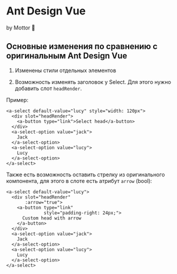 # Ant Design Vue 
by Mottor 💪

## Основные изменения по сравнению с оригинальным Ant Design Vue 

1. Изменены стили отдельных элементов

2. Возможность изменять заголовок у Select. Для этого нужно добавить слот `headRender`.

Пример:
```
<a-select default-value="lucy" style="width: 120px">
  <div slot="headRender">
    <a-button type="link">Select head</a-button>
  </div>
  <a-select-option value="jack">
    Jack
  </a-select-option>
  <a-select-option value="lucy">
    Lucy
  </a-select-option>
</a-select>
```

Также есть возможность оставить стрелку из оригинального компонента, для этого в слоте есть атрибут `arrow` (bool):
```
<a-select default-value="lucy">
  <div slot="headRender"
       :arrow="true">
    <a-button type="link"
              style="padding-right: 24px;">
      Custom head with arrow
    </a-button>
  </div>
  <a-select-option value="jack">
    Jack
  </a-select-option>
  <a-select-option value="lucy">
    Lucy
  </a-select-option>
</a-select>
```
